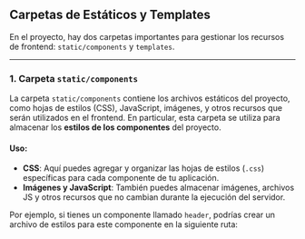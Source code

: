 ## Carpetas de Estáticos y Templates

En el proyecto, hay dos carpetas importantes para gestionar los recursos de frontend: `static/components` y `templates`.

---

### 1. Carpeta `static/components`

La carpeta `static/components` contiene los archivos estáticos del proyecto, como hojas de estilos (CSS), JavaScript, imágenes, y otros recursos que serán utilizados en el frontend. En particular, esta carpeta se utiliza para almacenar los **estilos de los componentes** del proyecto.

#### Uso:

- **CSS**: Aquí puedes agregar y organizar las hojas de estilos (`.css`) específicas para cada componente de tu aplicación.
- **Imágenes y JavaScript**: También puedes almacenar imágenes, archivos JS y otros recursos que no cambian durante la ejecución del servidor.

Por ejemplo, si tienes un componente llamado `header`, podrías crear un archivo de estilos para este componente en la siguiente ruta: